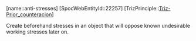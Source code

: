 ﻿---
type: TrizPrincipleSub
aliases:
- anti-stresses
license: CC BY-SA 4.0
copyright: https://github.com/SpocWeb
IsDeleted: false
IsReadOnly: false
Confidential: public
tags: 
- Triz/Principle/Sub
---
[name::anti-stresses]
[SpocWebEntityId::22257]
[TrizPrinciple::[Triz-Prior_counteracion](tech/Triz/Principle/Triz-Prior_counteracion.md)]

Create beforehand stresses in an object that will oppose known undesirable working stresses later on.
